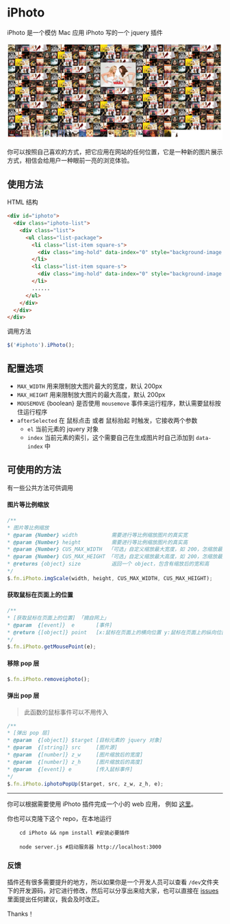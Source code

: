# iPhoto

iPhoto 是一个模仿 Mac 应用 iPhoto 写的一个 jquery 插件

![preview](https://github.com/musicq/iphoto/blob/master/demo/img/preview.png)

你可以按照自己喜欢的方式，把它应用在网站的任何位置，它是一种新的图片展示方式，相信会给用户一种眼前一亮的浏览体验。

## 使用方法

HTML 结构
```html
<div id="iphoto">
  <div class="iphoto-list">
    <div class="list">
      <ul class="list-package">
        <li class="list-item square-s">
          <div class="img-hold" data-index="0" style="background-image: url(http://cdn.duitang.com/uploads/item/201510/22/20151022123038_HanNY.thumb.224_0.jpeg)"></div>
        </li>
        <li class="list-item square-s">
          <div class="img-hold" data-index="0" style="background-image: url(http://cdn.duitang.com/uploads/item/201510/22/20151022123038_HanNY.thumb.224_0.jpeg)"></div>
        </li>
        ......
      </ul>
    </div>
  </div>
</div>
```

调用方法
```javascript
$('#iphoto').iPhoto();
```

## 配置选项

- `MAX_WIDTH` 用来限制放大图片最大的宽度，默认 200px
- `MAX_HEIGHT` 用来限制放大图片的最大高度，默认 200px
- `MOUSEMOVE` {boolean} 是否使用 `mousemove` 事件来运行程序，默认需要鼠标按住运行程序
- `afterSelected` 在 鼠标点击 或者 鼠标抬起 时触发，它接收两个参数
    + `el` 当前元素的 jquery 对象
    + `index` 当前元素的索引，这个需要自己在生成图片时自己添加到 `data-index` 中

## 可使用的方法
有一些公共方法可供调用

#### 图片等比例缩放

```javascript
/**
* 图片等比例缩放
* @param {Number} width           需要进行等比例缩放图片的真实宽
* @param {Number} height          需要进行等比例缩放图片的真实高
* @param {Number} CUS_MAX_WIDTH  「可选」自定义缩放最大宽度，如 200，怎缩放最大宽度不超过 200px; 若不填，则默认为 MAX_WIDTH
* @param {Number} CUS_MAX_HEIGHT 「可选」自定义缩放最大高度，如 200，怎缩放最大高度不超过 200px; 若不填，则默认为 MAX_HEIGHT
* @returns {object} size          返回一个 object，包含有缩放后的宽和高
*/
$.fn.iPhoto.imgScale(width, height, CUS_MAX_WIDTH, CUS_MAX_HEIGHT);
```

#### 获取鼠标在页面上的位置
```javascript
/**
* [获取鼠标在页面上的位置] 「摘自网上」
* @param  {[event]}  e       [事件]
* @return {[object]} point   [x:鼠标在页面上的横向位置 y:鼠标在页面上的纵向位置]
*/
$.fn.iPhoto.getMousePoint(e);
```
#### 移除 pop 层
```javascript
$.fn.iPhoto.removeiphoto();
```

#### 弹出 pop 层

> 此函数的鼠标事件可以不用传入

```javascript
/**
* [弹出 pop 层]
* @param  {[object]} $target [目标元素的 jquery 对象]
* @param  {[string]} src     [图片源]
* @param  {[number]} z_w     [图片缩放后的宽度]
* @param  {[number]} z_h     [图片缩放后的高度]
* @param  {[event]} e        [传入鼠标事件]
*/
$.fn.iPhoto.iphotoPopUp($target, src, z_w, z_h, e);
```


---


你可以根据需要使用 iPhoto 插件完成一个小的 web 应用， 例如 [这里](http://musicq.github.io/demos/iphoto/index.html)。

你也可以克隆下这个 repo，在本地运行

```shell
    cd iPhoto && npm install #安装必要插件
    
    node server.js #启动服务器 http://localhost:3000
```


### 反馈
插件还有很多需要提升的地方，所以如果你是一个开发人员可以查看 `/dev`文件夹下的开发源码，对它进行修改，然后可以分享出来给大家，也可以直接在 [issues](https://github.com/musicq/iphoto/issues) 里面提出任何建议，我会及时改正。

Thanks！